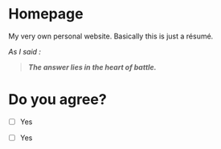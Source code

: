 # Homepage
My very own personal website. Basically this is just a résumé.

*As I said :*
>***The answer lies in the heart of battle.***

# Do you agree?
- [ ] Yes
- [ ] Yes


